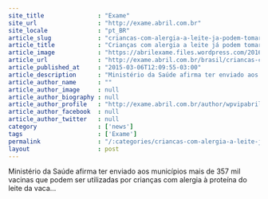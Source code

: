```yaml
---
site_title               : "Exame"
site_url                 : "http://exame.abril.com.br"
site_locale              : "pt_BR"
article_slug             : "criancas-com-alergia-a-leite-ja-podem-tomar-a-triplice-viral"
article_title            : "Crianças com alergia a leite já podem tomar a tríplice viral"
article_image            : "https://abrilexame.files.wordpress.com/2016/09/size_960_16_9_vacinacao6.jpg?quality=70&strip=all&w=960"
article_url              : "http://exame.abril.com.br/brasil/criancas-com-alergia-a-leite-ja-podem-tomar-a-triplice-viral/"
article_published_at     : "2015-03-06T12:09:55-03:00"
article_description      : "Ministério da Saúde afirma ter enviado aos municípios mais de 357 mil vacinas que podem ser utilizadas por crianças com alergia à proteína do leite da vaca..."
article_author_name      : ""
article_author_image     : null
article_author_biography : null
article_author_profile   : "http://exame.abril.com.br/author/wpvipabril/"
article_author_facebook  : null
article_author_twitter   : null
category                 : ['news']
tags                     : ['Exame']
permalink                : "/:categories/criancas-com-alergia-a-leite-ja-podem-tomar-a-triplice-viral/"
layout                   : post
---
```


Ministério da Saúde afirma ter enviado aos municípios mais de 357 mil vacinas que podem ser utilizadas por crianças com alergia à proteína do leite da vaca...
